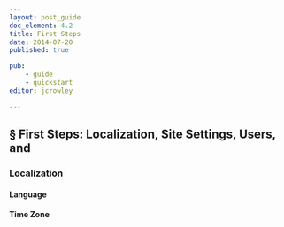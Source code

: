 ```yaml
---
layout: post_guide
doc_element: 4.2
title: First Steps
date: 2014-07-20
published: true

pub: 
	- guide
	- quickstart
editor: jcrowley

---
```


## &sect; First Steps: Localization, Site Settings, Users, and

### Localization

#### Language

#### Time Zone


